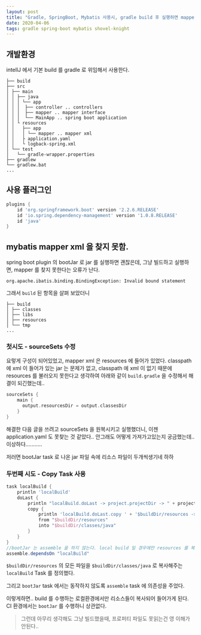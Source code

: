 ```yaml
---
layout: post
title: "Gradle, SpringBoot, Mybatis 사용시, gradle build 후 실행하면 mapper xml 을 못찾는 현상"
date: 2020-04-06
tags: gradle spring-boot mybatis shovel-knight
---
```


## 개발환경
intellJ 에서 기본 build 를 gradle 로 위임해서 사용한다.

```
├── build
├── src
│ ├── main
│ │ ├── java
│ │ │ └── app
│ │ │  ├── controller .. controllers
│ │ │  ├── mapper .. mapper interface
│ │ │  └── MainApp .. spring boot application
│ │ └ resources
│ │   ├── app
│ │   │ └── mapper .. mapper xml
│ │   ├ application.yaml
│ │   └ logback-spring.xml
│ └── test
│   └── gradle-wrapper.properties
├── gradlew
└── gradlew.bat
...
```

## 사용 플러그인
``` groovy
plugins {
    id 'org.springframework.boot' version '2.2.6.RELEASE'
    id 'io.spring.dependency-management' version '1.0.8.RELEASE'
    id 'java'
}
```

## mybatis mapper xml 을 찾지 못함.

spring boot plugin 의 bootJar 로 jar 를 실행하면 괜찮은데, 그냥 빌드하고 실행하면, mapper 를 찾지 못한다는 오류가 난다.
```
org.apache.ibatis.binding.BindingException: Invalid bound statement
```

그래서 `build` 된 항목을 살펴 보았더니
```
├── build
│ ├── classes
│ ├── libs
│ ├── resources
│ └── tmp
...
```

### 첫시도 - sourceSets 수정

요렇게 구성이 되어있었고, mapper xml 은 resources 에 들어가 있었다. classpath 에 xml 이 들어가 있는 jar 는 문제가 없고, classpath 에 xml 이 없기 때문에 resources 를 불러오지 못한다고 생각하여 아래와 같이 `build.gradle` 을 수정해서 해결이 되긴했는데..

``` groovy
sourceSets {
    main {
      output.resourcesDir = output.classesDir
    }
}
```

해결한 다음 글을 쓰려고 sourceSets 을 원복시키고 실행했더니, 이젠 application.yaml 도 못찾는 것 같았다.. 안그래도 어떻게 가져가고있는지 궁금했는데.. 이상하다...........

저러면 bootJar task 로 나온 jar 파일 속에 리소스 파일이 두개씩생기네 하하


### 두번째 시도 - Copy Task 사용

``` groovy
task localBuild {
    println 'localBuild'
    doLast {
        println "localBuild.doLast -> project.projectDir -> " + project.projectDir
        copy {
            println 'localBuild.doLast.copy ' + '$buildDir/resources -> $buildDir/classes/java'
            from "$buildDir/resources"
            into "$buildDir/classes/java"
        }
    }
}
//bootJar 는 assemble 을 하지 않는다. local build 일 경우에만 resources 를 복사하도록 한다.
assemble.dependsOn "localBuild"
```

`$buildDir/resources` 의 모든 파일을 `$buildDir/classes/java` 로 복사해주는 `localBuild` Task 를 정의했다.

그리고 `bootJar` task 에서는 동작하지 않도록 `assemble` task 에 의존성을 주었다.

이렇게하면.. build 를 수행하는 로컬환경에서만 리소스들이 복사되어 들어가게 된다. CI 환경에서는 `bootJar` 를 수행하니 상관없다.

> 그런데 아무리 생각해도 그냥 빌드했을때, 프로퍼티 파일도 못읽는건 영 이해가 안된다..
